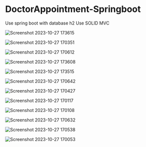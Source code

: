 # DoctorAppointment-Springboot
Use spring boot with database h2
Use SOLID MVC

![Screenshot 2023-10-27 173615](https://github.com/SunitraS/DoctorAppointment-Springboot/assets/160318101/6660804f-ac46-4a1a-be4d-fde1298704d9)

![Screenshot 2023-10-27 170351](https://github.com/SunitraS/DoctorAppointment-Springboot/assets/160318101/47990974-5f1b-4569-9025-ad73367b3a4e)

![Screenshot 2023-10-27 170612](https://github.com/SunitraS/DoctorAppointment-Springboot/assets/160318101/87046760-7834-4325-85af-9fd2033f0440)

![Screenshot 2023-10-27 173608](https://github.com/SunitraS/DoctorAppointment-Springboot/assets/160318101/44d78263-908d-4768-8270-8111553ac778)

![Screenshot 2023-10-27 173515](https://github.com/SunitraS/DoctorAppointment-Springboot/assets/160318101/d15babbd-01a8-4a61-a396-7981b0faf855)

![Screenshot 2023-10-27 170642](https://github.com/SunitraS/DoctorAppointment-Springboot/assets/160318101/f726b52f-b133-4a6f-b151-fc34162692a9)

![Screenshot 2023-10-27 170427](https://github.com/SunitraS/DoctorAppointment-Springboot/assets/160318101/26c06646-f99e-401f-8787-3f10b5759dfa)

![Screenshot 2023-10-27 170117](https://github.com/SunitraS/DoctorAppointment-Springboot/assets/160318101/e9b3127c-936d-4e5e-9b0e-3dda7063c04e)

![Screenshot 2023-10-27 170108](https://github.com/SunitraS/DoctorAppointment-Springboot/assets/160318101/f513ccfc-b3ee-41ee-a9ed-2f13be76beaf)

![Screenshot 2023-10-27 170632](https://github.com/SunitraS/DoctorAppointment-Springboot/assets/160318101/ae8903da-88a6-4f27-b0f7-2fc09241d929)

![Screenshot 2023-10-27 170538](https://github.com/SunitraS/DoctorAppointment-Springboot/assets/160318101/d987eb25-e645-4f38-95eb-93893b4e959c)

![Screenshot 2023-10-27 170053](https://github.com/SunitraS/DoctorAppointment-Springboot/assets/160318101/78c4bd3d-e850-4d4a-b63f-107d5062aa80)
